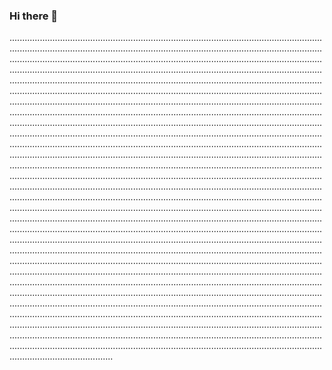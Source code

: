 ### Hi there 👋

.................................................................................................................................................................................................................................................................................................................................................................................................................................................................................................................................................................................................................................................................................................................................................................................................................................................................................................................................................................................................................................................................................................................................................................................................................................................................................................................................................................................................................................................................................................................................................................................................................................................................................................................................................................................................................................................................................................................................................................................................................................................................................................................................................................................................................................................................................................................................................................................................................................................................................................................................................................................................................................................................................................................................................................................................................................................................................................................................................................................................................................................................................................................................................................................................................................................................................................................................................................................................................................................................................................................................................................................................................................................................................................................................................................................................................................................................................................................